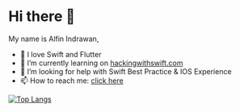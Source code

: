 # Hi there 👋

My name is Alfin Indrawan,
* 🌱 I love Swift and Flutter
* 🔭 I’m currently learning on [hackingwithswift.com](hackingwithswift.com)
* 🤔 I’m looking for help with Swift Best Practice & IOS Experience
* 📫 How to reach me: [click here](mailto:alfinindrawan54@gmail.com)

<!-- ![Alfin's GitHub stats](https://github-readme-stats.vercel.app/api?username=alfinindrawan&show_icons=true&theme=radical&count_private=true) -->
[![Top Langs](https://github-readme-stats.vercel.app/api/top-langs/?username=alfinindrawan&layout=compact&hide=Makefile,C,C++,Blade&&theme=dark)](https://github.com/alfinindrawan/github-readme-stats)
